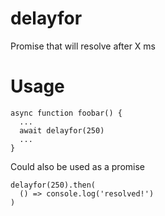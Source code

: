 # delayfor
Promise that will resolve after X ms

# Usage
```
async function foobar() {
  ...
  await delayfor(250)
  ...
}
```
Could also be used as a promise
```
delayfor(250).then(
  () => console.log('resolved!')
)
```